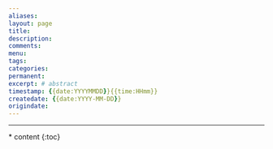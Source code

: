 ```yaml
---
aliases:
layout: page
title:
description:
comments:
menu:
tags: 
categories:
permanent: 
excerpt: # abstract
timestamp: {{date:YYYYMMDD}}{{time:HHmm}}
createdate: {{date:YYYY-MM-DD}}
origindate: 
---
```





---
<nav class="toc-fixed" markdown="1">
  * content
  {:toc}
</nav>


